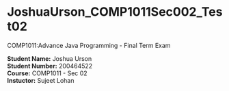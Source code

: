 # JoshuaUrson_COMP1011Sec002_Test02
COMP1011:Advance Java Programming - Final Term Exam <br />

**Student Name:** Joshua Urson <br />
**Student Number:** 200464522 <br />
**Course:** COMP1011 - Sec 02 <br />
**Instuctor:** Sujeet Lohan<br />
